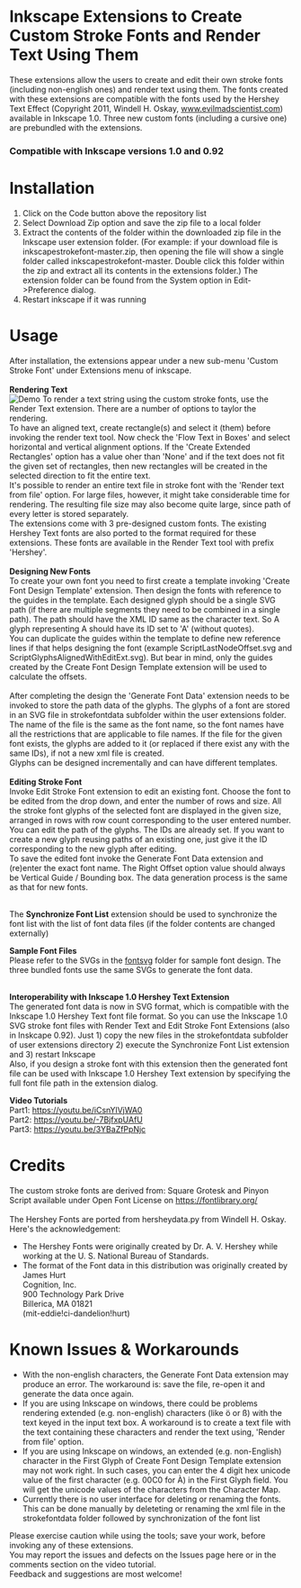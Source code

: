# Inkscape Extensions to Create Custom Stroke Fonts and Render Text Using Them
These extensions allow the users to create and edit their own stroke fonts (including non-english ones) and render text using them. The fonts created with these extensions are compatible with the fonts used by the Hershey Text Effect (Copyright 2011, Windell H. Oskay, www.evilmadscientist.com) available in Inkscape 1.0. Three new custom fonts (including a cursive one) are prebundled with the extensions.

### Compatible with Inkscape versions 1.0 and 0.92

# Installation
1) Click on the Code button above the repository list
2) Select Download Zip option and save the zip file to a local folder
3) Extract the contents of the folder within the downloaded zip file in the Inkscape user extension folder. (For example: if your download file is inkscapestrokefont-master.zip, then opening the file will show a single folder called inkscapestrokefont-master. Double click this folder within the zip and extract all its contents in the extensions folder.) The extension folder can be found from the System option in Edit->Preference dialog. <br>
4) Restart inkscape if it was running

# Usage
After installation, the extensions appear under a new sub-menu 'Custom Stroke Font' under Extensions menu of inkscape.<br><br>
<b>Rendering Text<br></b>
![Demo](https://github.com/Shriinivas/etc/blob/master/inkscapestrokefont/illustrations/strokefontrender.gif)
To render a text string using the custom stroke fonts, use the Render Text extension. There are a number of options to taylor the rendering. <br>
To have an aligned text, create rectangle(s) and select it (them) before invoking the render text tool. Now check the 'Flow Text in Boxes' and select horizontal and vertical alignment options. If the 'Create Extended Rectangles' option has a value oher than 'None' and if the text does not fit the given set of rectangles, then new rectangles will be created in the selected direction to fit the entire text.<br>
It's possible to render an entire text file in stroke font with the 'Render text from file' option. For large files, however, it might take considerable time for rendering. The resulting file size may also become quite large, since path of every letter is stored separately.<br>
The extensions come with 3 pre-designed custom fonts. The existing Hershey Text fonts are also ported to the format required for these extensions. These fonts are available in the Render Text tool with prefix 'Hershey'.<br><br>
<b>Designing New Fonts<br> </b>
To create your own font you need to first create a template invoking 'Create Font Design Template' extension.
Then design the fonts with reference to the guides in the template. Each designed glyph should be a single SVG path 
(if there are multiple segments they need to be combined in a single path). The path should have the XML ID same as the 
character text. So A glyph representing A should have its ID set to 'A' (without quotes). <br>
You can duplicate the guides within the template to define new reference lines if that helps designing the font (example ScriptLastNodeOffset.svg and ScriptGlyphsAlignedWithEditExt.svg). But bear in mind, only the guides created by the Create Font Design Template extension will be used to calculate the offsets.<br><br>
After completing the design the 'Generate Font Data' extension needs to be invoked to store the path data of the 
glyphs. The glyphs of a font are stored in an SVG file in strokefontdata subfolder within the user extensions folder. The name of the file is the same as the font name, so the font names have all the restrictions that are applicable to file names. If the file for the given font exists, the glyphs are added to it (or replaced if there exist any with the same IDs), if not a new xml file is created. <br>
Glyphs can be designed incrementally and can have different templates. <br><br>
<b>Editing Stroke Font<br></b>
Invoke Edit Stroke Font extension to edit an existing font. Choose the font to be edited from the drop down, and enter the number of rows and size. All the stroke font glyphs of the selected font are displayed in the given size, arranged in rows with row count corresponding to the user entered number. You can edit the path of the glyphs. The IDs are already set. If you want to create a new glyph reusing paths of an existing one, just give it the ID corresponding to the new glyph after editing.<br>
To save the edited font invoke the Generate Font Data extension and (re)enter the exact font name. The Right Offset option value should always be Vertical Guide / Bounding box. The data generation process is the same as that for new fonts.<br> <br> 

The <b>Synchronize Font List</b> extension should be used to synchronize the font list with the list of font data files (if the folder contents are changed externally)<br>

<b>Sample Font Files<br></b>
Please refer to the SVGs in the [fontsvg](https://github.com/Shriinivas/etc/tree/master/inkscapestrokefont/fontsvgs) folder for sample font design. The three bundled  fonts use the same SVGs to 
generate the font data. <br><br>

<b>Interoperability with Inkscape 1.0 Hershey Text Extension <br></b>
The generated font data is now in SVG format, which is compatible with the Inkscape 1.0 Hershey Text font file format. So you can use the Inkscape 1.0 SVG stroke font files with Render Text and Edit Stroke Font Extensions (also in Inskcape 0.92). Just 1) copy the new files in the strokefontdata subfolder of user extensions directory 2) execute the Synchronize Font List extension and 3) restart Inkscape <br>
Also, if you design a stroke font with this extension then the generated font file can be used with Inkscape 1.0 Hershey Text extension by specifying the full font file path in the extension dialog.

<b>Video Tutorials<br></b> 
Part1: https://youtu.be/iCsnYlVjWA0 <br>
Part2: https://youtu.be/-7BjfxpUAfU <br>
Part3: https://youtu.be/3YBaZfPpNjc <br>


# Credits
The custom stroke fonts are derived from: Square Grotesk and Pinyon Script available under Open Font License on https://fontlibrary.org/<br><br>
The Hershey Fonts are ported from hersheydata.py from Windell H. Oskay.<br>
Here's the acknowledgement:
- The Hershey Fonts were originally created by Dr. A. V. Hershey while working at the U. S. National Bureau of Standards.
- The format of the Font data in this distribution was originally created by<br>
James Hurt<br>
Cognition, Inc.<br>
900 Technology Park Drive<br>
Billerica, MA 01821<br>
(mit-eddie!ci-dandelion!hurt)<br>

# Known Issues & Workarounds
- With the non-english characters, the Generate Font Data extension may produce an error. The workaround is: save the file,
re-open it and generate the data once again.<br>
- If you are using Inkscape on windows, there could be problems rendering extended (e.g. non-english) characters (like ö or ß) with the text keyed in the input text box. A workaround is to create a text file with the text containing these characters and render the text using, 'Render from file' option. <br>
- If you are using Inkscape on windows, an extended (e.g. non-English) character in the First Glyph of Create Font Design Template extension may not work right. In such cases, you can enter the 4 digit hex unicode value of the first character (e.g. 00C0 for À) in the First Glyph field. You will get the unicode values of the characters from the Character Map.<br>
- Currently there is no user interface for deleting or renaming the fonts. This can be done manually by deleteting or renaming the xml file in the strokefontdata folder followed by synchronization of the font list<br>

Please exercise caution while using the tools; save your work, before invoking any of these extensions.<br>
You may report the issues and defects on the Issues page here or in the comments section on the video tutorial.<br>
Feedback and suggestions are most welcome!
